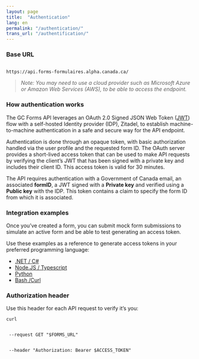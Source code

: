 ```yaml
---
layout: page
title:  "Authentication"
lang: en
permalink: "/authentication/"
trans_url: "/authentification/"
---
```


### Base URL

<code>
https://api.forms-formulaires.alpha.canada.ca/
</code>


> _Note: You may need to use a cloud provider such as Microsoft Azure or Amazon Web Services (AWS), to be able to access the endpoint._

### How authentication works

The GC Forms API leverages an OAuth 2.0 Signed JSON Web Token ([JWT](https://jwt.io/)) flow with a self-hosted Identity provider (IDP), Zitadel, to establish machine-to-machine authentication in a safe and secure way for the API endpoint. 

Authentication is done through an opaque token, with basic authorization handled via the user profile and the requested form ID. The OAuth server provides a short-lived access token that can be used to make API requests by verifying the client’s JWT that has been signed with a private key and includes their client ID. This access token is valid for 30 minutes.

The API requires authentication with a Government of Canada email, an associated **formID**, a JWT signed with a **Private key** and verified using a **Public key** with the IDP. This token contains a claim to specify the form ID from which it is associated.

### Integration examples

Once you’ve created a form, you can submit mock form submissions to simulate an active form and be able to test generating an access token. 

Use these examples as a reference to generate access tokens in your preferred programming language:
- [.NET / C#](https://github.com/cds-snc/forms-api/blob/main/examples/dotnet/AccessTokenGenerator.cs)
- [Node.JS / Typescript](https://github.com/cds-snc/forms-api/blob/main/examples/nodejs/accessTokenGenerator.ts)
- [Python](https://github.com/cds-snc/forms-api/blob/main/examples/python/access_token_generator.py)
- [Bash /Curl](https://github.com/cds-snc/forms-api/blob/main/examples/bash/get_access_token.sh)

### Authorization header

Use this header for each API request to verify it’s you:
<code>
<br> curl \
<br>   --request GET "$FORMS_URL" \
<br>   --header "Authorization: Bearer $ACCESS_TOKEN"
</code>
